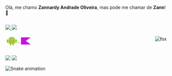 Olá, me chamo **Zannardy Andrade Oliveira**, mas pode me chamar de **Zann**!👋
 
##
<div>
  <a href="https://github.com/mr-zann">
  <img height="180em" src="https://github-readme-stats.vercel.app/api?username=ZannF0x&show_icons=true&theme=dracula&include_all_commits=true&count_private=true"/>
  <img height="180em" src="https://github-readme-stats.vercel.app/api/top-langs/?username=ZannF0x&layout=compact&langs_count=7&theme=dracula"/>
</div>  
<div style="display: inline_block"><br>
  <img align="center" alt="Zann-apk" height="30" width="40" src="https://raw.githubusercontent.com/devicons/devicon/master/icons/android/android-plain.svg">
  <img align="center" alt="Zann-kt" height="30" width="40" src="https://raw.githubusercontent.com/devicons/devicon/master/icons/kotlin/kotlin-plain.svg">
   <img align="right" img height="180" alt="fox" src="https://media.giphy.com/media/VTtANKl0beDFQRLDTh/giphy.gif">
</div>
  
  ##
  
  <div> 
    <a href="https://www.linkedin.com/in/zannandrade/" target="_blank"><img src="https://img.shields.io/badge/-LinkedIn-%230077B5?style=for-the-badge&logo=linkedin&logoColor=white" target="_blank"></a> 
<a href = "mailto:Zannardyandradeoliveira5818@gmail.com"><img src="https://img.shields.io/badge/-Gmail-%23333?style=for-the-badge&logo=gmail&logoColor=white" target="_blank"></a>
    
  ![Snake animation](https://github.com/mr-zann/mr-zann/blob/output/github-contribution-grid-snake.svg)
 
</div>
